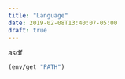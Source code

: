 ```yaml
---
title: "Language"
date: 2019-02-08T13:40:07-05:00
draft: true
---
```

asdf

```lisp
(env/get "PATH")
```
